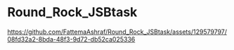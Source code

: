 # Round_Rock_JSBtask

https://github.com/FattemaAshraf/Round_Rock_JSBtask/assets/129579797/08fd32a2-8bda-48f3-9d72-db52ca025336

